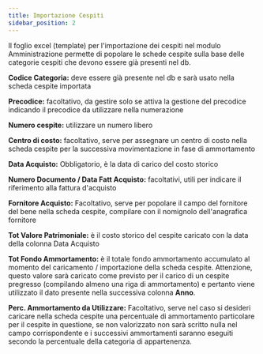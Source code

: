 ```yaml
---
title: Importazione Cespiti
sidebar_position: 2
---
```



Il foglio excel (template) per l'importazione dei cespiti nel modulo Amministrazione permette di popolare le schede cespite sulla base delle categorie cespiti che devono essere già presenti nel db.

**Codice Categoria:** deve essere già presente nel db e sarà usato nella scheda cespite importata

**Precodice:** facoltativo, da gestire solo se attiva la gestione del precodice indicando il precodice da utilizzare nella numerazione

**Numero cespite:** utilizzare un numero libero

**Centro di costo:** facoltativo, serve per assegnare un centro di costo nella scheda cespite per la successiva movimentazione in fase di ammortamento

**Data Acquisto:** Obbligatorio, è la data di carico del costo storico

**Numero Documento / Data Fatt Acquisto:** facoltativi, utili per indicare il riferimento alla fattura d'acquisto

**Fornitore  Acquisto:** Facoltativo, serve per popolare il campo del fornitore del bene nella scheda cespite, compilare con il nomignolo dell'anagrafica fornitore

**Tot Valore Patrimoniale:** è il costo storico del cespite caricato con la data della colonna Data Acquisto

**Tot Fondo Ammortamento:** è il totale fondo ammortamento accumulato al momento del caricamento / importazione della scheda cespite. Attenzione, questo valore sarà caricato come previsto per il carico di un cespite pregresso (compilando almeno una riga di ammortamento) e pertanto viene utilizzato il dato presente nella successiva colonna **Anno**.

**Perc. Ammortamento da Utilizzare:** Facoltativo, serve nel caso si desideri caricare nella scheda cespite una percentuale di ammortamento particolare per il cespite in questione, se non valorizzato non sarà scritto nulla nel campo corrispondente e i successivi ammortamenti saranno eseguiti secondo la percentuale della categoria di appartenenza.